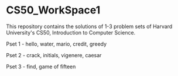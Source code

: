 # CS50_WorkSpace1
This repository contains the solutions of 1-3 problem sets of Harvard University's CS50, Introduction to Computer Science.

Pset 1 - hello, water, mario, credit, greedy 

Pset 2 - crack, initials, vigenere, caesar

Pset 3 - find, game of fifteen
